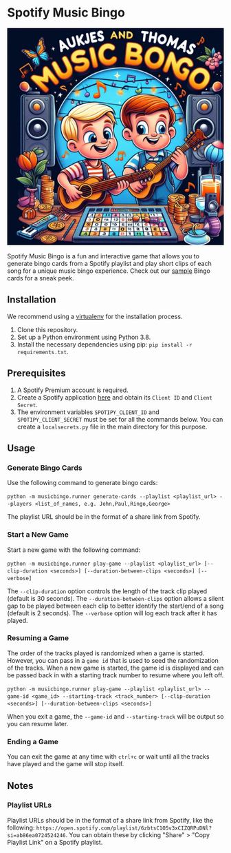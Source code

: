 # Spotify Music Bingo

![banner](layout/logo.jpg)

Spotify Music Bingo is a fun and interactive game that allows you to generate bingo cards from a Spotify playlist and play short clips of each song for a unique music bingo experience. Check out our [sample](sample-cards) Bingo cards for a sneak peek.

## Installation

We recommend using a [virtualenv](https://virtualenv.pypa.io/) for the installation process.

1. Clone this repository.
2. Set up a Python environment using Python 3.8.
3. Install the necessary dependencies using pip: `pip install -r requirements.txt`.

## Prerequisites

1. A Spotify Premium account is required.
2. Create a Spotify application [here](https://developer.spotify.com/dashboard/applications) and obtain its `Client ID` and `Client Secret`.
3. The environment variables `SPOTIPY_CLIENT_ID` and `SPOTIPY_CLIENT_SECRET` must be set for all the commands below. You can create a `localsecrets.py` file in the main directory for this purpose.

## Usage

### Generate Bingo Cards

Use the following command to generate bingo cards:

`python -m musicbingo.runner generate-cards --playlist <playlist_url> --players <list_of_names, e.g. John,Paul,Ringo,George>`

The playlist URL should be in the format of a share link from Spotify.

### Start a New Game

Start a new game with the following command:

`python -m musicbingo.runner play-game --playlist <playlist_url> [--clip-duration <seconds>] [--duration-between-clips <seconds>] [--verbose]`

The `--clip-duration` option controls the length of the track clip played (default is 30 seconds). The `--duration-between-clips` option allows a silent gap to be played between each clip to better identify the start/end of a song (default is 2 seconds). The `--verbose` option will log each track after it has played.

### Resuming a Game

The order of the tracks played is randomized when a game is started. However, you can pass in a `game id` that is used to seed the randomization of the tracks. When a new game is started, the game id is displayed and can be passed back in with a starting track number to resume where you left off.

`python -m musicbingo.runner play-game --playlist <playlist_url> --game-id <game_id> --starting-track <track_number> [--clip-duration <seconds>] [--duration-between-clips <seconds>]`

When you exit a game, the `--game-id` and `--starting-track` will be output so you can resume later.

### Ending a Game

You can exit the game at any time with `ctrl+c` or wait until all the tracks have played and the game will stop itself.

## Notes

### Playlist URLs

Playlist URLs should be in the format of a share link from Spotify, like the following: `https://open.spotify.com/playlist/6zbtsC1O5v3xCIZQRPuDNl?si=ab86ea0724524246`. You can obtain these by clicking "Share" > "Copy Playlist Link" on a Spotify playlist.